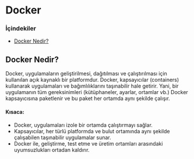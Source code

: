 # Docker
### İçindekiler
* [Docker Nedir?](https://github.com/GrkmAyarkan/NOTLAR/blob/main/DOCKER.md#docker-nedir)

## Docker Nedir?
  Docker, uygulamaların geliştirilmesi, dağıtılması ve çalıştırılması için kullanılan açık kaynaklı bir platformdur. Docker, kapsayıcılar (containers) kullanarak uygulamaları ve bağımlılıklarını taşınabilir hale getirir. Yani, bir uygulamanın tüm gereksinimleri (kütüphaneler, ayarlar, ortamlar vb.) Docker kapsayıcısına paketlenir ve bu paket her ortamda aynı şekilde çalışır.
#### Kısaca:
* Docker, uygulamaları izole bir ortamda çalıştırmayı sağlar.
* Kapsayıcılar, her türlü platformda ve bulut ortamında aynı şekilde çalışabilen taşınabilir uygulamalar sunar.
* Docker ile, geliştirme, test etme ve üretim ortamları arasındaki uyumsuzlukları ortadan kaldırır.
